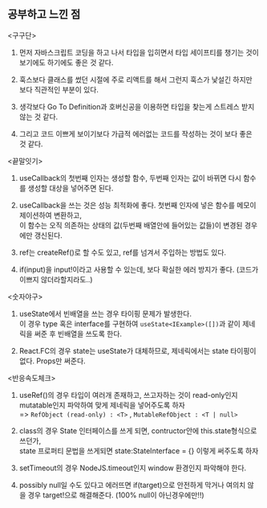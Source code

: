 ## 공부하고 느낀 점

<구구단>

1. 먼저 자바스크립트 코딩을 하고 나서 타입을 입히면서 타입 세이프티를 챙기는 것이 보기에도 하기에도 좋은 것 같다.

2. 훅스보다 클래스를 썼던 시절에 주로 리액트를 해서 그런지 훅스가 낯설긴 하지만 보다 직관적인 부분이 있다.

3. 생각보다 Go To Definition과 호버신공을 이용하면 타입을 찾는게 스트레스 받지 않는 것 같다.

4. 그리고 코드 이쁘게 보이기보다 가급적 에러없는 코드를 작성하는 것이 보다 좋은 것 같다.

<끝말잇기>

1. useCallback의 첫번째 인자는 생성할 함수, 두번째 인자는 값이 바뀌면 다시 함수를 생성할 대상을 넣어주면 된다.<br>

2. useCallback을 쓰는 것은 성능 최적화에 좋다. 첫번째 인자에 넣은 함수를 메모이제이션하여 변환하고,<br>
   이 함수는 오직 의존하는 상태의 값(두번째 배열안에 들어있는 값들)이 변경된 경우에만 갱신된다.<br>

3. ref는 createRef()로 할 수도 있고, ref를 넘겨서 주입하는 방법도 있다.<br>

4. if(input)을 input!이라고 사용할 수 있는데, 보다 확실한 에러 방지가 좋다. (코드가 이쁘지 않더라할지라도..)<br>

<숫자야구>

1. useState에서 빈배열을 쓰는 경우 타이핑 문제가 발생한다.<br>
   이 경우 type 혹은 interface를 구현하여 `useState<IExample>([])`과 같이 제네릭을 써준 후 빈배열을 쓰도록 한다.<br>

2. React.FC의 경우 state는 useState가 대체하므로, 제네릭에서는 state 타이핑이 없다. Props만 써준다.<br>

<반응속도체크>

1. useRef()의 경우 타입이 여러개 존재하고, 쓰고자하는 것이 read-only인지 mutatable인지 파악하여 맞게 제네릭을 넣어주도록 하자<br>
   => `RefObject (read-only) : <T>` , `MutableRefObject : <T | null>`<br>

2. class의 경우 State 인터페이스를 쓰게 되면, contructor안에 this.state형식으로 쓰던가,<br>
   state 프로퍼티 문법을 쓰게되면 state:StateInterface = {} 이렇게 써주도록 하자<br>

3. setTimeout의 경우 NodeJS.timeout인지 window 환경인지 파악해야 한다.<br>

4. possibly null일 수도 있다고 에러뜨면 if(target)으로 안전하게 막거나 여의치 않을 경우 target!으로 해결해준다. (100% null이 아닌경우에만!!)
